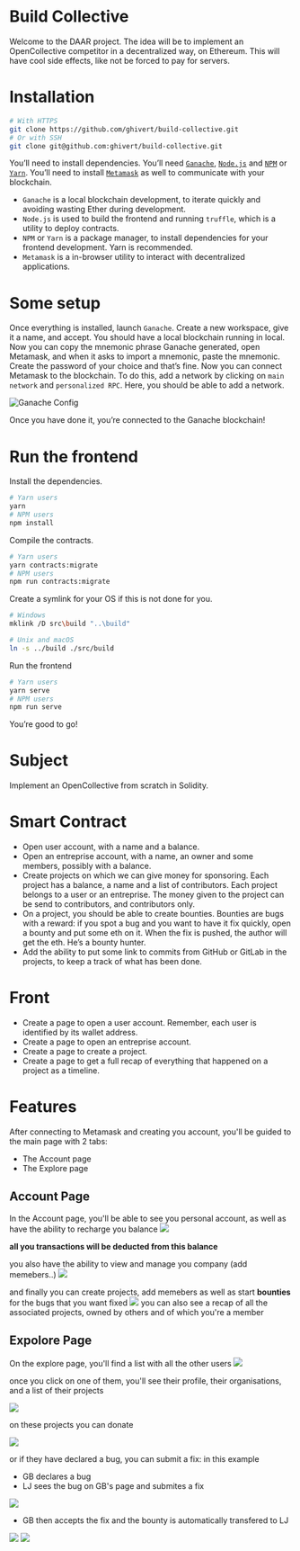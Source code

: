 # Build Collective

Welcome to the DAAR project. The idea will be to implement an OpenCollective competitor
in a decentralized way, on Ethereum. This will have cool side effects, like not
be forced to pay for servers.

# Installation

```bash
# With HTTPS
git clone https://github.com/ghivert/build-collective.git
# Or with SSH
git clone git@github.com:ghivert/build-collective.git
```

You’ll need to install dependencies. You’ll need [`Ganache`](https://www.trufflesuite.com/ganache), [`Node.js`](https://nodejs.org/en/) and [`NPM`](https://www.npmjs.com/) or [`Yarn`](https://yarnpkg.com/). You’ll need to install [`Metamask`](https://metamask.io/) as well to communicate with your blockchain.

- `Ganache` is a local blockchain development, to iterate quickly and avoiding wasting Ether during development.
- `Node.js` is used to build the frontend and running `truffle`, which is a utility to deploy contracts.
- `NPM` or `Yarn` is a package manager, to install dependencies for your frontend development. Yarn is recommended.
- `Metamask` is a in-browser utility to interact with decentralized applications.

# Some setup

Once everything is installed, launch `Ganache`. Create a new workspace, give it a name, and accept. You should have a local blockchain running in local. Now you can copy the mnemonic phrase Ganache generated, open Metamask, and when it asks to import a mnemonic, paste the mnemonic. Create the password of your choice and that’s fine.
Now you can connect Metamask to the blockchain. To do this, add a network by clicking on `main network` and `personalized RPC`. Here, you should be able to add a network.

![Ganache Config](public/ganache-config.png)

Once you have done it, you’re connected to the Ganache blockchain!

# Run the frontend

Install the dependencies.

```bash
# Yarn users
yarn
# NPM users
npm install
```

Compile the contracts.

```bash
# Yarn users
yarn contracts:migrate
# NPM users
npm run contracts:migrate
```

Create a symlink for your OS if this is not done for you.

```bash
# Windows
mklink /D src\build "..\build"

# Unix and macOS
ln -s ../build ./src/build
```

Run the frontend

```bash
# Yarn users
yarn serve
# NPM users
npm run serve
```

You’re good to go!

# Subject

Implement an OpenCollective from scratch in Solidity.

# Smart Contract

- Open user account, with a name and a balance.
- Open an entreprise account, with a name, an owner and some members, possibly with a balance.
- Create projects on which we can give money for sponsoring. Each project has a balance, a name and a list of contributors. Each project belongs to a user or an entreprise. The money given to the project can be send to contributors, and contributors only.
- On a project, you should be able to create bounties. Bounties are bugs with a reward: if you spot a bug and you want to have it fix quickly, open a bounty and put some eth on it. When the fix is pushed, the author will get the eth. He’s a bounty hunter.
- Add the ability to put some link to commits from GitHub or GitLab in the projects, to keep a track of what has been done.

# Front

- Create a page to open a user account. Remember, each user is identified by its wallet address.
- Create a page to open an entreprise account.
- Create a page to create a project.
- Create a page to get a full recap of everything that happened on a project as a timeline.

# Features

After connecting to Metamask and creating you account, you'll be guided to the main page with 2 tabs:

- The Account page 
- The Explore page

## Account Page
In the Account page, you'll be able to see you personal account, as well as have the ability to recharge you balance 
![](example_pics/account.PNG)

**all you transactions will be deducted from this balance**

you also have the ability to view and manage you company (add memebers..)
![](example_pics/company.PNG)

and finally you can create projects, add memebers as well as start **bounties** for the bugs that you want fixed 
![](example_pics/project.PNG)
you can also see a recap of all the associated projects, owned by others and of which you're a member 

## Expolore Page 
On the explore page, you'll find a list with all the other users
![](example_pics/all_users.PNG)

once you click on one of them, you'll see their profile, their organisations, and a list of their projects 

![](example_pics/explore.PNG)

on these projects you can donate

![](example_pics/donations.PNG)

or if they have declared a bug, you can submit a fix:
in this example 

- GB declares a bug 
- LJ sees the bug on GB's page and submites a fix 

![](example_pics/propose_fix.PNG)

- GB then accepts the fix and the bounty is automatically transfered to LJ

![](example_pics/accept_fix.PNG)
![](example_pics/fix_accepted.PNG)


